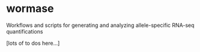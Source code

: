 # wormase
Workflows and scripts for generating and analyzing allele-specific RNA-seq quantifications

[lots of to dos here...]
